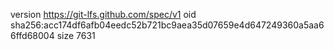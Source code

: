 version https://git-lfs.github.com/spec/v1
oid sha256:acc174df6afb04eedc52b721bc9aea35d07659e4d647249360a5aa66ffd68004
size 7631
